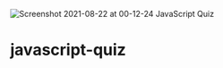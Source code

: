 ![Screenshot 2021-08-22 at 00-12-24 JavaScript Quiz](https://user-images.githubusercontent.com/79805880/130342604-03160537-939b-42a3-aebe-abbbc50ef5c9.png)
# javascript-quiz
